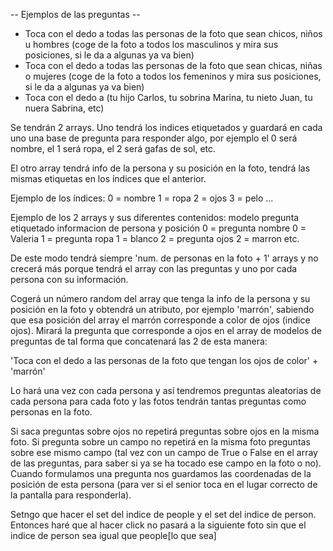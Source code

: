 
-- Ejemplos de las preguntas --
* Toca con el dedo a todas las personas de la foto que sean chicos, niños u hombres (coge de la foto a todos los masculinos y mira sus posiciones, si le da a algunas ya va bien)
* Toca con el dedo a todas las personas de la foto que sean chicas, niñas o mujeres (coge de la foto a todos los femeninos y mira sus posiciones, si le da a algunas ya va bien)
* Toca con el dedo a (tu hijo Carlos, tu sobrina Marina, tu nieto Juan, tu nuera Sabrina, etc)


Se tendrán 2 arrays.
Uno tendrá los indices etiquetados y guardará en cada uno una base de pregunta para responder algo, por ejemplo el 0 será nombre, el 1 será ropa, el 2 será gafas de sol, etc.

El otro array tendrá info de la persona y su posición en la foto, tendrá las mismas etiquetas en los índices que el anterior.


Ejemplo de los índices: 
0 = nombre
1 = ropa
2 = ojos
3 = pelo
...

Ejemplo de los 2 arrays y sus diferentes contenidos:
modelo pregunta etiquetado          informacion de persona y posición
0 = pregunta nombre                 0 = Valeria
1 = pregunta ropa                   1 = blanco
2 = pregunta ojos                   2 = marron
etc.

De este modo tendrá siempre 'num. de personas en la foto + 1' arrays y no crecerá más porque tendrá el array con las preguntas y uno por cada persona con su información.

Cogerá un número random del array que tenga la info de la persona y su posición en la foto y obtendrá un atributo, por ejemplo 'marrón', sabiendo que esa posición del array el marrón corresponde a color de ojos (indice ojos). 
Mirará la pregunta que corresponde a ojos en el array de modelos de preguntas de tal forma que concatenará las 2 de esta manera:

'Toca con el dedo a las personas de la foto que tengan los ojos de color' + 'marrón'

Lo hará una vez con cada persona y así tendremos preguntas aleatorias de cada persona para cada foto y las fotos tendrán tantas preguntas como personas en la foto.

Si saca preguntas sobre ojos no repetirá preguntas sobre ojos en la misma foto. Si pregunta sobre un campo no repetirá en la misma foto preguntas sobre ese mismo campo (tal vez con un campo de True o False en el array de las preguntas, para saber si ya se ha tocado ese campo en la foto o no).
Cuando formulamos una pregunta nos guardamos las coordenadas de la posición de esta persona (para ver si el senior toca en el lugar correcto de la pantalla para responderla).



Setngo que hacer el set del indice de people y el set del indice de person.
Entonces haré que al hacer click no pasará a la siguiente foto sin que el indice de person sea igual que people[lo que sea]